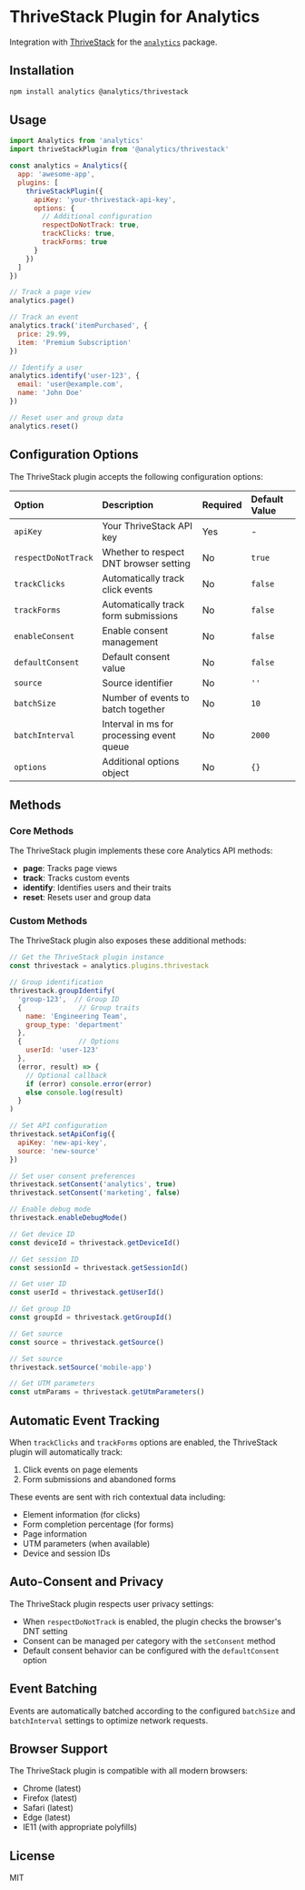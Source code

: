 # ThriveStack Plugin for Analytics

Integration with [ThriveStack](https://thrivestack.ai) for the [`analytics`](https://www.npmjs.com/package/analytics) package.

## Installation

```bash
npm install analytics @analytics/thrivestack
```

## Usage

```js
import Analytics from 'analytics'
import thriveStackPlugin from '@analytics/thrivestack'

const analytics = Analytics({
  app: 'awesome-app',
  plugins: [
    thriveStackPlugin({
      apiKey: 'your-thrivestack-api-key',
      options: {
        // Additional configuration
        respectDoNotTrack: true,
        trackClicks: true,
        trackForms: true
      }
    })
  ]
})

// Track a page view
analytics.page()

// Track an event
analytics.track('itemPurchased', {
  price: 29.99,
  item: 'Premium Subscription'
})

// Identify a user
analytics.identify('user-123', {
  email: 'user@example.com',
  name: 'John Doe'
})

// Reset user and group data
analytics.reset()
```

## Configuration Options

The ThriveStack plugin accepts the following configuration options:

| Option | Description | Required | Default Value |
|:------|:------------|:---------|:--------------|
| `apiKey` | Your ThriveStack API key | Yes | - |
| `respectDoNotTrack` | Whether to respect DNT browser setting | No | `true` |
| `trackClicks` | Automatically track click events | No | `false` |
| `trackForms` | Automatically track form submissions | No | `false` |
| `enableConsent` | Enable consent management | No | `false` |
| `defaultConsent` | Default consent value | No | `false` |
| `source` | Source identifier | No | `''` |
| `batchSize` | Number of events to batch together | No | `10` |
| `batchInterval` | Interval in ms for processing event queue | No | `2000` |
| `options` | Additional options object | No | `{}` |

## Methods

### Core Methods

The ThriveStack plugin implements these core Analytics API methods:

- **page**: Tracks page views
- **track**: Tracks custom events
- **identify**: Identifies users and their traits
- **reset**: Resets user and group data

### Custom Methods

The ThriveStack plugin also exposes these additional methods:

```js
// Get the ThriveStack plugin instance
const thrivestack = analytics.plugins.thrivestack

// Group identification
thrivestack.groupIdentify(
  'group-123',  // Group ID
  {              // Group traits
    name: 'Engineering Team',
    group_type: 'department'
  },
  {              // Options
    userId: 'user-123'
  },
  (error, result) => {
    // Optional callback
    if (error) console.error(error)
    else console.log(result)
  }
)

// Set API configuration
thrivestack.setApiConfig({
  apiKey: 'new-api-key',
  source: 'new-source'
})

// Set user consent preferences
thrivestack.setConsent('analytics', true)
thrivestack.setConsent('marketing', false)

// Enable debug mode
thrivestack.enableDebugMode()

// Get device ID
const deviceId = thrivestack.getDeviceId()

// Get session ID
const sessionId = thrivestack.getSessionId()

// Get user ID
const userId = thrivestack.getUserId()

// Get group ID
const groupId = thrivestack.getGroupId()

// Get source
const source = thrivestack.getSource()

// Set source
thrivestack.setSource('mobile-app')

// Get UTM parameters
const utmParams = thrivestack.getUtmParameters()
```

## Automatic Event Tracking

When `trackClicks` and `trackForms` options are enabled, the ThriveStack plugin will automatically track:

1. Click events on page elements
2. Form submissions and abandoned forms

These events are sent with rich contextual data including:

- Element information (for clicks)
- Form completion percentage (for forms)
- Page information
- UTM parameters (when available)
- Device and session IDs

## Auto-Consent and Privacy

The ThriveStack plugin respects user privacy settings:

- When `respectDoNotTrack` is enabled, the plugin checks the browser's DNT setting
- Consent can be managed per category with the `setConsent` method
- Default consent behavior can be configured with the `defaultConsent` option

## Event Batching

Events are automatically batched according to the configured `batchSize` and `batchInterval` settings to optimize network requests.

## Browser Support

The ThriveStack plugin is compatible with all modern browsers:

- Chrome (latest)
- Firefox (latest)
- Safari (latest)
- Edge (latest)
- IE11 (with appropriate polyfills)

## License

MIT